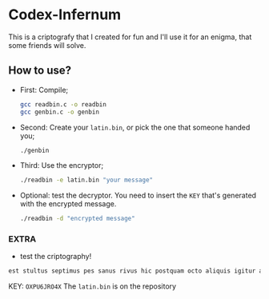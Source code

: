 # Codex-Infernum
This is a criptografy that I created for fun and I'll use it for an enigma, that some friends will solve.
## How to use?
- First: Compile;
  ```bash
  gcc readbin.c -o readbin
  gcc genbin.c -o genbin
  ```
- Second: Create your `latin.bin`, or pick the one that someone handed you;
  ```bash
  ./genbin
  ```
- Third: Use the encryptor;
  ```bash
  ./readbin -e latin.bin "your message"
  ```
- Optional: test the decryptor.
  You need to insert the `KEY` that's generated with the encrypted message.
  ```bash
  ./readbin -d "encrypted message"
  ```
### EXTRA
- test the criptography!
```bash
est stultus septimus pes sanus rivus hic postquam octo aliquis igitur aliquid ager idem sextus virtus aliquis tamen sanguis nec quattuor ne celer easdem libertus unde unde unde domesticus cuius cui quin
```
KEY: `OXPU6JRO4X`
The `latin.bin` is on the repository
